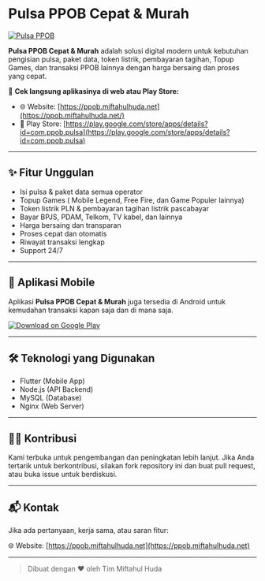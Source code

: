 # Pulsa PPOB Cepat & Murah

[![Pulsa PPOB](https://ppob.miftahulhuda.net/wp-content/uploads/2024/09/cropped-cropped-pulsa-ppob.png)](https://ppob.miftahulhuda.net)

**Pulsa PPOB Cepat & Murah** adalah solusi digital modern untuk kebutuhan pengisian pulsa, paket data, token listrik, pembayaran tagihan, Topup Games, dan transaksi PPOB lainnya dengan harga bersaing dan proses yang cepat.

🚀 **Cek langsung aplikasinya di web atau Play Store:**

- 🌐 Website: [https://ppob.miftahulhuda.net](https://ppob.miftahulhuda.net/)
- 📱 Play Store: [https://play.google.com/store/apps/details?id=com.ppob.pulsa](https://play.google.com/store/apps/details?id=com.ppob.pulsa)

---

## ✨ Fitur Unggulan

- Isi pulsa & paket data semua operator
- Topup Games ( Mobile Legend, Free Fire, dan Game Populer lainnya)
- Token listrik PLN & pembayaran tagihan listrik pascabayar
- Bayar BPJS, PDAM, Telkom, TV kabel, dan lainnya
- Harga bersaing dan transparan
- Proses cepat dan otomatis
- Riwayat transaksi lengkap
- Support 24/7

---

## 📲 Aplikasi Mobile

Aplikasi **Pulsa PPOB Cepat & Murah** juga tersedia di Android untuk kemudahan transaksi kapan saja dan di mana saja.

[![Download on Google Play](https://play.google.com/intl/en_us/badges/static/images/badges/en_badge_web_generic.png)](https://play.google.com/store/apps/details?id=com.ppob.pulsa)

---

## 🛠 Teknologi yang Digunakan

- Flutter (Mobile App)
- Node.js (API Backend)
- MySQL (Database)
- Nginx (Web Server)

---

## 👨‍💻 Kontribusi

Kami terbuka untuk pengembangan dan peningkatan lebih lanjut. Jika Anda tertarik untuk berkontribusi, silakan fork repository ini dan buat pull request, atau buka issue untuk berdiskusi.

---

## 📬 Kontak

Jika ada pertanyaan, kerja sama, atau saran fitur:

🌐 Website: [https://ppob.miftahulhuda.net](https://ppob.miftahulhuda.net)

---

> Dibuat dengan ❤️ oleh Tim Miftahul Huda
